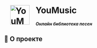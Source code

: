 # <img align="left" hspace="20" src="https://github.com/nestoris/Win98SE/blob/main/SE98/mimes/64/audio-x-mod.png?raw=true" width="64" alt="YouMusic"/> YouMusic

***Онлайн библиотека песен***

## 📃 О проекте